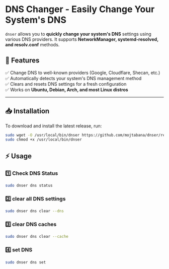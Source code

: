 # DNS Changer - Easily Change Your System's DNS  

`dnser` allows you to **quickly change your system's DNS** settings using various DNS providers. It supports **NetworkManager, systemd-resolved, and resolv.conf** methods.  

## 🚀 Features  
✅ Change DNS to well-known providers (Google, Cloudflare, Shecan, etc.)  
✅ Automatically detects your system's DNS management method  
✅ Clears and resets DNS settings for a fresh configuration  
✅ Works on **Ubuntu, Debian, Arch, and most Linux distros**  

---

## 📥 Installation  

To download and install the latest release, run:  

```bash
sudo wget -O /usr/local/bin/dnser https://github.com/mojtabana/dnser/releases/latest/download/dnser.sh
sudo chmod +x /usr/local/bin/dnser
```


## ⚡ Usage  

### 1️⃣ **Check DNS Status**    
```bash
sudo dnser dns status
```

### 2️⃣ **clear all DNS settings**    
```bash
sudo dnser dns clear --dns
```
### 3️⃣ **clear DNS caches**    
```bash
sudo dnser dns clear --cache
```

### 4️⃣ **set DNS**    
```bash
sudo dnser dns set
```